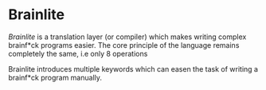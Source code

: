 # Brainlite

*Brainlite* is a translation layer (or compiler) which makes writing  complex brainf*ck programs easier.
The core principle of the language remains completely the same, i.e only 8 operations

Brainlite introduces multiple keywords which can easen the task of writing
a brainf*ck program manually.
